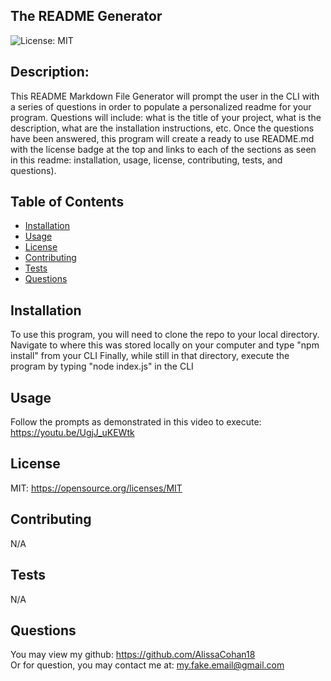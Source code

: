 ## The README Generator


![License: MIT](https://img.shields.io/badge/License-MIT-yellow.svg)

## Description:
This README Markdown File Generator will prompt the user in the CLI with a series of questions in order to populate a personalized readme for your program.
Questions will include: what is the title of your project, what is the description, what are the installation instructions, etc. Once the questions have been answered, this program will create a ready to use README.md with the license badge at the top and links to each of the sections as seen in this readme: installation, usage, license, contributing, tests, and questions).

## Table of Contents
* [Installation](#installation)
* [Usage](#usage)
* [License](#license)
* [Contributing](#contributing)
* [Tests](#tests)
* [Questions](#questions)

## Installation
To use this program, you will need to clone the repo to your local directory.
Navigate to where this was stored locally on your computer and type "npm install" from your CLI
Finally, while still in that directory, execute the program by typing "node index.js" in the CLI

## Usage
Follow the prompts as demonstrated in this video to execute:
https://youtu.be/UgjJ_uKEWtk

## License
MIT:  https://opensource.org/licenses/MIT

## Contributing
N/A

## Tests
N/A

## Questions
You may view my github: https://github.com/AlissaCohan18
<br>Or for question, you may contact me at: my.fake.email@gmail.com

